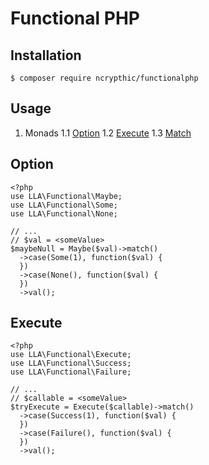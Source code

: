 Functional PHP
==============

Installation
------------

```
$ composer require ncrypthic/functionalphp
```

Usage
-----

1. Monads
  1.1 [Option](Option)
  1.2 [Execute](Execute)
  1.3 [Match](Match)

Option
------

```
<?php
use LLA\Functional\Maybe;
use LLA\Functional\Some;
use LLA\Functional\None;

// ...
// $val = <someValue>
$maybeNull = Maybe($val)->match()
  ->case(Some(1), function($val) {
  })
  ->case(None(), function($val) {
  })
  ->val();
```

Execute
-------

```
<?php
use LLA\Functional\Execute;
use LLA\Functional\Success;
use LLA\Functional\Failure;

// ...
// $callable = <someValue>
$tryExecute = Execute($callable)->match()
  ->case(Success(1), function($val) {
  })
  ->case(Failure(), function($val) {
  })
  ->val();
```
